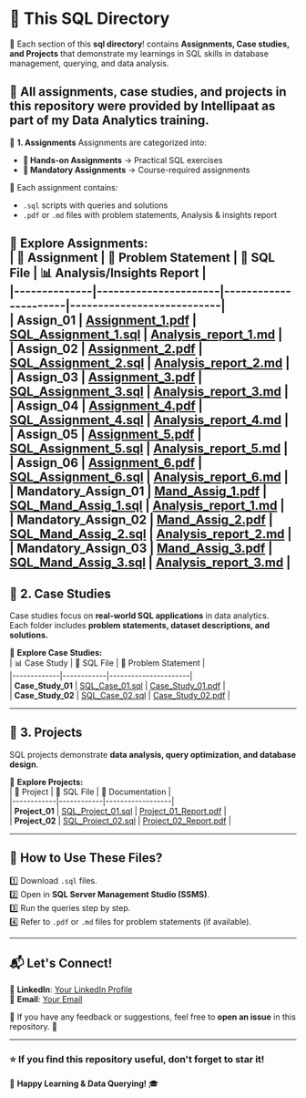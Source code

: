 # 📂 This SQL Directory  

🚀 Each section of this **sql directory**! contains **Assignments, Case studies, and Projects** that demonstrate my learnings in SQL skills in database management, querying, and data analysis.  

📌 **All assignments, case studies, and projects in this repository were provided by Intellipaat as part of my Data Analytics training.**  
---

📂 **1. Assignments**
Assignments are categorized into:
- **📌 Hands-on Assignments** → Practical SQL exercises  
- **📌 Mandatory Assignments** → Course-required assignments  

🔹 Each assignment contains:  
- `.sql` scripts with queries and solutions  
- `.pdf` or `.md` files with problem statements, Analysis & insights report 

📍 **Explore Assignments:**  
| 🔢 Assignment | 📑 Problem Statement | 📄 SQL File | 📊 Analysis/Insights Report |  
|--------------|----------------------|----------------------|---------------------------|  
| **Assign_01** | [Assignment_1.pdf](https://github.com/RamkumarN-22/Data-Analytics-Journey/blob/main/SQL/Assignments/Hand-on-Assignments/Assign_01/SQL_Assignment_Prob_Stat_1.pdf) | [SQL_Assignment_1.sql](https://github.com/RamkumarN-22/Data-Analytics-Journey/blob/main/SQL/Assignments/Hand-on-Assignments/Assign_01/SQL_Assignment_1.sql) | [Analysis_report_1.md](https://github.com/RamkumarN-22/Data-Analytics-Journey/blob/main/SQL/Assignments/Hand-on-Assignments/Assign_01/readme.md) |  
| **Assign_02** | [Assignment_2.pdf](https://github.com/RamkumarN-22/Data-Analytics-Journey/blob/main/SQL/Assignments/Hand-on-Assignments/Assign_02/SQL_Assignment_Prob_Stat_2.pdf) | [SQL_Assignment_2.sql](https://github.com/RamkumarN-22/Data-Analytics-Journey/blob/main/SQL/Assignments/Hand-on-Assignments/Assign_02/SQL_Assignment_2.sql) | [Analysis_report_2.md](https://github.com/RamkumarN-22/Data-Analytics-Journey/blob/main/SQL/Assignments/Hand-on-Assignments/Assign_02/readme.md) |  
| **Assign_03** | [Assignment_3.pdf](https://github.com/RamkumarN-22/Data-Analytics-Journey/blob/main/SQL/Assignments/Hand-on-Assignments/Assign_03/SQL_Assignment_Prob_Stat_3.pdf) | [SQL_Assignment_3.sql](https://github.com/RamkumarN-22/Data-Analytics-Journey/blob/main/SQL/Assignments/Hand-on-Assignments/Assign_03/SQl_Assignment_3.sql) | [Analysis_report_3.md](https://github.com/RamkumarN-22/Data-Analytics-Journey/blob/main/SQL/Assignments/Hand-on-Assignments/Assign_03/readme.md) |  
| **Assign_04** | [Assignment_4.pdf](https://github.com/RamkumarN-22/Data-Analytics-Journey/blob/main/SQL/Assignments/Hand-on-Assignments/Assign_04/SQL_Assignment_Prob_Stat_4.pdf) | [SQL_Assignment_4.sql](https://github.com/RamkumarN-22/Data-Analytics-Journey/blob/main/SQL/Assignments/Hand-on-Assignments/Assign_04/SQL_Assignment_4.sql) | [Analysis_report_4.md](https://github.com/RamkumarN-22/Data-Analytics-Journey/blob/main/SQL/Assignments/Hand-on-Assignments/Assign_04/readme.md) |  
| **Assign_05** | [Assignment_5.pdf](https://github.com/RamkumarN-22/Data-Analytics-Journey/blob/main/SQL/Assignments/Hand-on-Assignments/Assign_05/SQL_Assignment_Prob_Stat_5.pdf) | [SQL_Assignment_5.sql](https://github.com/RamkumarN-22/Data-Analytics-Journey/blob/main/SQL/Assignments/Hand-on-Assignments/Assign_05/SQL_Assignment_5.sql) | [Analysis_report_5.md](https://github.com/RamkumarN-22/Data-Analytics-Journey/blob/main/SQL/Assignments/Hand-on-Assignments/Assign_05/readme.md) |  
| **Assign_06** | [Assignment_6.pdf](https://github.com/RamkumarN-22/Data-Analytics-Journey/blob/main/SQL/Assignments/Hand-on-Assignments/Assign_06/SQL_Assignment_Prob_Stat_6.pdf) | [SQL_Assignment_6.sql](https://github.com/RamkumarN-22/Data-Analytics-Journey/blob/main/SQL/Assignments/Hand-on-Assignments/Assign_06/SQL_Assignment_6.sql) | [Analysis_report_6.md](https://github.com/RamkumarN-22/Data-Analytics-Journey/blob/main/SQL/Assignments/Hand-on-Assignments/Assign_06/readme.md) |  
| **Mandatory_Assign_01** | [Mand_Assig_1.pdf](https://github.com/RamkumarN-22/Data-Analytics-Journey/blob/main/SQL/Assignments/Mandatory%20Assignments/Assign_01/SQL-Mandatory-Assignment-1.pdf) | [SQL_Mand_Assig_1.sql](https://github.com/RamkumarN-22/Data-Analytics-Journey/blob/main/SQL/Assignments/Mandatory%20Assignments/Assign_01/SQL_Mand_Assig_01.sql) | [Analysis_report_1.md](https://github.com/RamkumarN-22/Data-Analytics-Journey/blob/main/SQL/Assignments/Mandatory%20Assignments/Assign_01/Analysis%20%26%20Insights%20Report.md) |  
| **Mandatory_Assign_02** | [Mand_Assig_2.pdf](#) | [SQL_Mand_Assig_2.sql](#) | [Analysis_report_2.md](#) |  
| **Mandatory_Assign_03** | [Mand_Assig_3.pdf](#) | [SQL_Mand_Assig_3.sql](#) | [Analysis_report_3.md](#) |  
---

## 📂 **2. Case Studies**
Case studies focus on **real-world SQL applications** in data analytics.  
Each folder includes **problem statements, dataset descriptions, and solutions.**  

📍 **Explore Case Studies:**  
| 📊 Case Study | 📄 SQL File | 📑 Problem Statement |  
|-------------|------------|----------------------|  
| **Case_Study_01** | [SQL_Case_01.sql](#) | [Case_Study_01.pdf](#) |  
| **Case_Study_02** | [SQL_Case_02.sql](#) | [Case_Study_02.pdf](#) |  

---

## 📂 **3. Projects**
SQL projects demonstrate **data analysis, query optimization, and database design**.  

📍 **Explore Projects:**  
| 🚀 Project | 📄 SQL File | 📑 Documentation |  
|------------|------------|------------------|  
| **Project_01** | [SQL_Project_01.sql](#) | [Project_01_Report.pdf](#) |  
| **Project_02** | [SQL_Project_02.sql](#) | [Project_02_Report.pdf](#) |  

---

## 📖 **How to Use These Files?**
1️⃣ Download `.sql` files.  
2️⃣ Open in **SQL Server Management Studio (SSMS)**.  
3️⃣ Run the queries step by step.  
4️⃣ Refer to `.pdf` or `.md` files for problem statements (if available).  

---

## 📬 **Let's Connect!**
💼 **LinkedIn**: [Your LinkedIn Profile](#)  
📧 **Email**: [Your Email](#)  

📌 If you have any feedback or suggestions, feel free to **open an issue** in this repository. 🎯  

---

### ⭐ If you find this repository useful, don't forget to **star** it!  

🚀 **Happy Learning & Data Querying!** 🎓  

